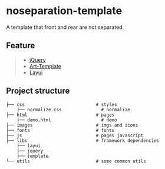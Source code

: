 # noseparation-template #
A template that front and rear are not separated.

## Feature
>* [jQuery](https://jquery.com/)
>* [Art-Template](https://aui.github.io/art-template/zh-cn/)
>* [Layui](https://www.layui.com/doc/)

## Project structure
```
├── css                           # styles
    ├── normalize.css               # normalize
├── html                          # pages
    ├── demo.html                   # demo
├── images                        # imgs and icons
├── fonts                         # fonts
├── js                            # pages javascript
├── libs                          # framework dependencies
    ├── layui                     
    ├── jquery                     
    ├── template                  
└── utils                         # some common utils
```

